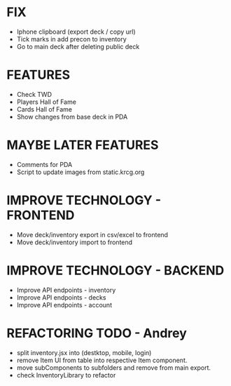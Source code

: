 # FIX
- Iphone clipboard (export deck / copy url)
- Tick marks in add precon to inventory
- Go to main deck after deleting public deck

# FEATURES
- Check TWD
- Players Hall of Fame
- Cards Hall of Fame
- Show changes from base deck in PDA

# MAYBE LATER FEATURES
- Comments for PDA
- Script to update images from static.krcg.org

# IMPROVE TECHNOLOGY - FRONTEND
- Move deck/inventory export in csv/excel to frontend
- Move deck/inventory import to frontend

# IMPROVE TECHNOLOGY - BACKEND
- Improve API endpoints - inventory
- Improve API endpoints - decks
- Improve API endpoints - account

# REFACTORING TODO - Andrey
- split inventory.jsx into (destktop, mobile, login)
- remove Item UI from table into respective Item component.
- move subComponents to subfolders and remove from main export.
- check InventoryLibrary to refactor

